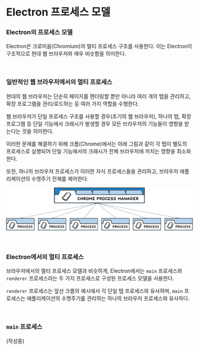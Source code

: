 # Electron 프로세스 모델

### Electron의 프로세스 모델

Electron은 크로미움(Chromium)의 멀티 프로세스 구조를 사용한다. 이는 Electron이 구조적으로 현대 웹 브라우저와 매우 비슷함을 의미한다.

&nbsp;

### 일반적인 웹 브라우저에서의 멀티 프로세스

현대의 웹 브라우저는 단순히 페이지를 렌더링할 뿐만 아니라 여러 개의 탭을 관리하고, 확장 프로그램을 관리/로드하는 등 여러 가지 역할을 수행한다.

웹 브라우저가 단일 프로세스 구조를 사용할 경우(초기의 웹 브라우저), 하나의 탭, 확장 프로그램 등 단일 기능에서 크래시가 발생할 경우 모든 브라우저의 기능들이 영향을 받는다는 것을 의미한다.

이러한 문제를 해결하기 위해 크롬(Chrome)에서는 아래 그림과 같이 각 탭이 별도의 프로세스로 실행되어 단일 기능에서의 크래시가 전체 브라우저에 끼치는 영향을 최소화한다.

또한, 하나의 브라우저 프로세스가 이러한 자식 프로세스들을 관리하고, 브라우저 애플리케이션의 수명주기 전체를 제어한다.

![Chrome 멀티 프로세스 모델](./electron-process-model/chrome.png)

&nbsp;

### Electron에서의 멀티 프로세스

브라우저에서의 멀티 프로세스 모델과 비슷하게, Electron에서는 `main` 프로세스와 `renderer` 프로세스라는 두 가지 프로세스로 구성된 프로세스 모델을 사용한다.

`renderer` 프로세스는 앞선 크롬의 예시에서 각 단일 탭 프로세스와 유사하며, `main` 프로세스는 애플리케이션의 수명주기를 관리하는 하나의 브라우저 프로세스와 유사하다.

&nbsp;

### `main` 프로세스

(작성중)
